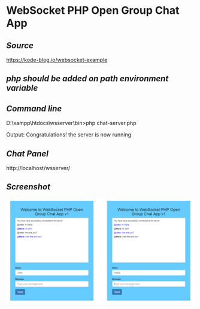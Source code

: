 # WebSocket PHP Open Group Chat App

## *Source*
https://kode-blog.io/websocket-example

## *php should be added on path environment variable*

## *Command line*
D:\xampp\htdocs\wsserver\bin>php chat-server.php

Output: Congratulations! the server is now running

## *Chat Panel*
http://localhost/wsserver/

## *Screenshot*
![alt text](https://raw.githubusercontent.com/kamleshwebtech/websocket-php-open-group-chat-app/master/group-chat-screenshot.jpg)